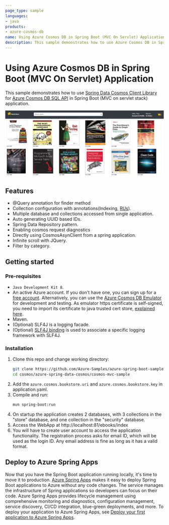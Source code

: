 ```yaml
---
page_type: sample
languages:
- java
products:
- azure-cosmos-db
name: Using Azure Cosmos DB in Spring Boot (MVC On Servlet) Application
description: This sample demonstrates how to use Azure Cosmos DB in Spring Boot (MVC on servlet stack) application.
---
```


# Using Azure Cosmos DB in Spring Boot (MVC On Servlet) Application
 This sample demonstrates how to use [Spring Data Cosmos Client Library](https://github.com/Azure/azure-sdk-for-java/tree/main/sdk/cosmos/azure-spring-data-cosmos) for [Azure Cosmos DB SQL API](https://learn.microsoft.com/azure/cosmos-db/introduction) in Spring Boot (MVC on servlet stack) application.

![Image](BookStore.png)

## Features

- @Query annotation for finder method
- Collection configuration with annotations(Indexing, [RUs](https://learn.microsoft.com/azure/cosmos-db/request-units)).
- Multiple database and collections accessed from single application.
- Auto generating UUID based IDs.
- Spring Data Repository pattern.
- Enabling cosmos request diagnostics
- Directly using CosmosAsynClient from a spring application.
- Infinite scroll with JQuery.
- Filter by category.

## Getting started

### Pre-requisites

- `Java Development Kit 8`. 
- An active Azure account. If you don't have one, you can sign up for a [free account](https://azure.microsoft.com/free/). Alternatively, you can use the [Azure Cosmos DB Emulator](https://docs.microsoft.com/en-us/azure/cosmos-db/local-emulator) for development and testing. As emulator https certificate is self-signed, you need to import its certificate to java trusted cert store, [explained here](https://docs.microsoft.com/en-us/azure/cosmos-db/local-emulator-export-ssl-certificates).
- Maven.
- (Optional) SLF4J is a logging facade.
- (Optional) [SLF4J binding](http://www.slf4j.org/manual.html) is used to associate a specific logging framework with SLF4J.

### Installation

1. Clone this repo and change working directory:
    ```bash
    git clone https://github.com/Azure-Samples/azure-spring-boot-samples.git
    cd cosmos/azure-spring-data-cosmos/cosmos-mvc-sample
    ```
1. Add the `azure.cosmos.bookstore.uri` and `azure.cosmos.bookstore.key` in application.yaml.
1. Compile and run:
    ```bash
    mvn spring-boot:run
    ```
1. On startup the application creates 2 databases, with 3 collections in the "store" database, and one collection in the "security" database.
1. Access the WebApp at http://localhost:81/ebooks/index
1. You will have to create user account to access the application functionality. The registration process asks for email ID, which will be used as the login ID. Any email address is fine as long as it has a valid format.

## Deploy to Azure Spring Apps

Now that you have the Spring Boot application running locally, it's time to move it to production. [Azure Spring Apps](https://learn.microsoft.com/azure/spring-apps/overview) makes it easy to deploy Spring Boot applications to Azure without any code changes. The service manages the infrastructure of Spring applications so developers can focus on their code. Azure Spring Apps provides lifecycle management using comprehensive monitoring and diagnostics, configuration management, service discovery, CI/CD integration, blue-green deployments, and more. To deploy your application to Azure Spring Apps, see [Deploy your first application to Azure Spring Apps](https://learn.microsoft.com/azure/spring-apps/quickstart?tabs=Azure-CLI).
